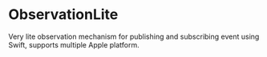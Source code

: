 # ObservationLite
Very lite observation mechanism for publishing and subscribing event using Swift, supports multiple Apple platform.
